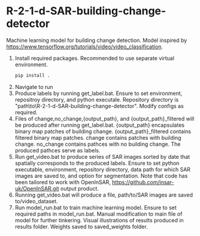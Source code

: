 # R-2-1-d-SAR-building-change-detector
Machine learning model for building change detection. Model inspired by https://www.tensorflow.org/tutorials/video/video_classification.

1. Install required packages. Recommended to use separate virtual environment.
   ```python
   pip install .
2. Navigate to run
3. Produce labels by running get_label.bat. Ensure to set environment, repositroy directory, and python executale. Repository directory is "path\to\R-2-1-d-SAR-building-change-detector". Modify configs as required.
4. Files of change,no_change,{output_path}, and {output_path}_filtered will be produced after running get_label.bat. {output_path} encapsulates binary map patches of building change. {output_path}_filtered contains filtered binary map patches. change contains patches with building change. no_change contains pathces with no building change. The produced pathces serve as labels.
5. Run get_video.bat to produce series of SAR images sorted by date that spatially corresponds to the produced labels. Ensure to set python executable, environment, repository directory, data path for which SAR images are saved to, and option for segmentation. Note that code has been tailored to work with OpenInSAR, https://github.com/insar-uk/OpenInSAR.git output product.
6. Running get_video.bat will produce a file, path/to/SAR images are saved to/video_dataset.
7. Run model_run.bat to train machine learning model. Ensure to set required paths in model_run.bat. Manual modification to main file of model for further tinkering. Visual illustrations of results produced in results folder. Weights saved to saved_weights folder.
   
